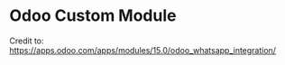 # Odoo Custom Module

Credit to: https://apps.odoo.com/apps/modules/15.0/odoo_whatsapp_integration/

